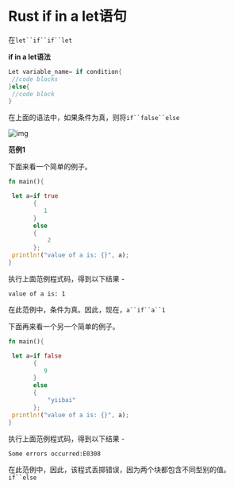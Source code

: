 # Rust if in a let语句

在`let``if``if``let`

**if in a let语法**

```rust
Let variable_name= if condition{  
 //code blocks  
}else{  
 //code block  
}
```

在上面的语法中，如果条件为真，则将`if``false``else`

![img](https://tw511.com/upload/images/201910/20191014013905375.png)

**范例1**

下面来看一个简单的例子。

```rust
fn main(){

 let a=if true  
       {  
          1  
       }  
       else  
       {  
           2  
       };  
 println!("value of a is: {}", a);
}
```

执行上面范例程式码，得到以下结果 -

```shell
value of a is: 1
```

在此范例中，条件为真。因此，现在，`a``if``a``1`

下面再来看一个另一个简单的例子。

```rust
fn main(){

 let a=if false  
       {  
          9  
       }  
       else  
       {  
           "yiibai"  
       };  
 println!("value of a is: {}", a);
}
```

执行上面范例程式码，得到以下结果 -

```
Some errors occurred:E0308
```

在此范例中，因此，该程式丢掷错误，因为两个块都包含不同型别的值。`if``else`
